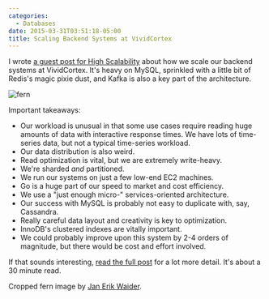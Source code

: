 ```yaml
---
categories:
  - Databases
date: 2015-03-31T03:51:18-05:00
title: Scaling Backend Systems at VividCortex
---
```


I wrote [a guest post for High
Scalability](http://highscalability.com/blog/2015/3/30/how-we-scale-vividcortexs-backend-systems.html)
about how we scale our backend systems at VividCortex. It's heavy on MySQL,
sprinkled with a little bit of Redis's magic pixie dust, and Kafka is also a key
part of the architecture.

![fern](/media/2015/03/fern.jpg)

<!--more-->

Important takeaways:

* Our workload is unusual in that some use cases require reading huge amounts of
  data with interactive response times. We have lots of time-series data, but
  not a typical time-series workload.
* Our data distribution is also weird.
* Read optimization is vital, but we are extremely write-heavy.
* We're sharded *and* partitioned.
* We run our systems on just a few low-end EC2 machines.
* Go is a huge part of our speed to market and cost efficiency.
* We use a "just enough micro-" services-oriented architecture.
* Our success with MySQL is probably not easy to duplicate with, say, Cassandra.
* Really careful data layout and creativity is key to optimization.
* InnoDB's clustered indexes are vitally important.
* We could probably improve upon this system by 2-4 orders of magnitude, but
  there would be cost and effort involved.

If that sounds interesting, [read the full
post](http://highscalability.com/blog/2015/3/30/how-we-scale-vividcortexs-backend-systems.html) for a lot more detail. It's about a 30 minute read.

Cropped fern image by [Jan Erik Waider](https://unsplash.com/photomarket).
